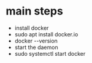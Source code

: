 # main steps
- install docker
- sudo apt install docker.io
- docker --version
- start the daemon
- sudo systemctl start docker
